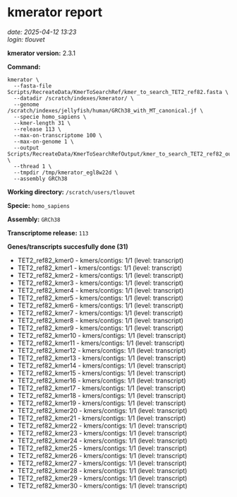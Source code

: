 # kmerator report
*date: 2025-04-12 13:23*  
*login: tlouvet*

**kmerator version:** 2.3.1

**Command:**

```
kmerator \
  --fasta-file Scripts/RecreateData/KmerToSearchRef/kmer_to_search_TET2_ref82.fasta \
  --datadir /scratch/indexes/kmerator/ \
  --genome /scratch/indexes/jellyfish/human/GRCh38_with_MT_canonical.jf \
  --specie homo_sapiens \
  --kmer-length 31 \
  --release 113 \
  --max-on-transcriptome 100 \
  --max-on-genome 1 \
  --output Scripts/RecreateData/KmerToSearchRefOutput/kmer_to_search_TET2_ref82_output \
  --thread 1 \
  --tmpdir /tmp/kmerator_egl8w22d \
  --assembly GRCh38
```

**Working directory:** `/scratch/users/tlouvet`

**Specie:** `homo_sapiens`

**Assembly:** `GRCh38`

**Transcriptome release:** `113`

**Genes/transcripts succesfully done (31)**

- TET2_ref82_kmer0 - kmers/contigs: 1/1 (level: transcript)
- TET2_ref82_kmer1 - kmers/contigs: 1/1 (level: transcript)
- TET2_ref82_kmer2 - kmers/contigs: 1/1 (level: transcript)
- TET2_ref82_kmer3 - kmers/contigs: 1/1 (level: transcript)
- TET2_ref82_kmer4 - kmers/contigs: 1/1 (level: transcript)
- TET2_ref82_kmer5 - kmers/contigs: 1/1 (level: transcript)
- TET2_ref82_kmer6 - kmers/contigs: 1/1 (level: transcript)
- TET2_ref82_kmer7 - kmers/contigs: 1/1 (level: transcript)
- TET2_ref82_kmer8 - kmers/contigs: 1/1 (level: transcript)
- TET2_ref82_kmer9 - kmers/contigs: 1/1 (level: transcript)
- TET2_ref82_kmer10 - kmers/contigs: 1/1 (level: transcript)
- TET2_ref82_kmer11 - kmers/contigs: 1/1 (level: transcript)
- TET2_ref82_kmer12 - kmers/contigs: 1/1 (level: transcript)
- TET2_ref82_kmer13 - kmers/contigs: 1/1 (level: transcript)
- TET2_ref82_kmer14 - kmers/contigs: 1/1 (level: transcript)
- TET2_ref82_kmer15 - kmers/contigs: 1/1 (level: transcript)
- TET2_ref82_kmer16 - kmers/contigs: 1/1 (level: transcript)
- TET2_ref82_kmer17 - kmers/contigs: 1/1 (level: transcript)
- TET2_ref82_kmer18 - kmers/contigs: 1/1 (level: transcript)
- TET2_ref82_kmer19 - kmers/contigs: 1/1 (level: transcript)
- TET2_ref82_kmer20 - kmers/contigs: 1/1 (level: transcript)
- TET2_ref82_kmer21 - kmers/contigs: 1/1 (level: transcript)
- TET2_ref82_kmer22 - kmers/contigs: 1/1 (level: transcript)
- TET2_ref82_kmer23 - kmers/contigs: 1/1 (level: transcript)
- TET2_ref82_kmer24 - kmers/contigs: 1/1 (level: transcript)
- TET2_ref82_kmer25 - kmers/contigs: 1/1 (level: transcript)
- TET2_ref82_kmer26 - kmers/contigs: 1/1 (level: transcript)
- TET2_ref82_kmer27 - kmers/contigs: 1/1 (level: transcript)
- TET2_ref82_kmer28 - kmers/contigs: 1/1 (level: transcript)
- TET2_ref82_kmer29 - kmers/contigs: 1/1 (level: transcript)
- TET2_ref82_kmer30 - kmers/contigs: 1/1 (level: transcript)
